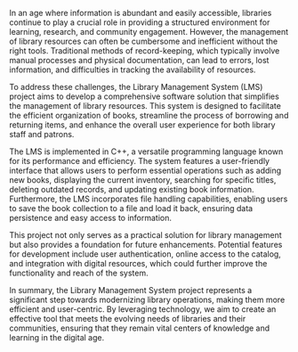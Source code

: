 In an age where information is abundant and easily accessible, libraries continue to play a crucial role in providing a structured environment for learning, research, and community engagement. However, the management of library resources can often be cumbersome and inefficient without the right tools. Traditional methods of record-keeping, which typically involve manual processes and physical documentation, can lead to errors, lost information, and difficulties in tracking the availability of resources.

To address these challenges, the Library Management System (LMS) project aims to develop a comprehensive software solution that simplifies the management of library resources. This system is designed to facilitate the efficient organization of books, streamline the process of borrowing and returning items, and enhance the overall user experience for both library staff and patrons.

The LMS is implemented in C++, a versatile programming language known for its performance and efficiency. The system features a user-friendly interface that allows users to perform essential operations such as adding new books, displaying the current inventory, searching for specific titles, deleting outdated records, and updating existing book information. Furthermore, the LMS incorporates file handling capabilities, enabling users to save the book collection to a file and load it back, ensuring data persistence and easy access to information.

This project not only serves as a practical solution for library management but also provides a foundation for future enhancements. Potential features for development include user authentication, online access to the catalog, and integration with digital resources, which could further improve the functionality and reach of the system.

In summary, the Library Management System project represents a significant step towards modernizing library operations, making them more efficient and user-centric. By leveraging technology, we aim to create an effective tool that meets the evolving needs of libraries and their communities, ensuring that they remain vital centers of knowledge and learning in the digital age.

